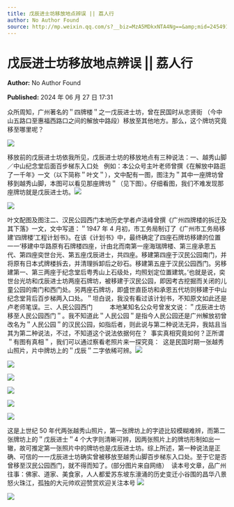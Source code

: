```yaml
---
title: 戊辰进士坊移放地点辨误 || 荔人行
author: No Author Found
source: http://mp.weixin.qq.com/s?__biz=MzA5MDkxNTA4Ng==&amp;mid=2454915309&amp;idx=1&amp;sn=acc74cbaadbfee2792e253714b5fd887&amp;chksm=87a3c08cb0d4499a2f624a1edceb6d21ff11025c2fb8fd913d0a3a0b7a298c0fc568418b169a#rd
---
```


# 戊辰进士坊移放地点辨误 || 荔人行

**Author:** No Author Found

**Published:** 2024 年 06 月 27 日 17:31

众所周知，广州著名的＂四牌楼＂之一戊辰进士坊，曾在民国时从忠贤街 （今中山五路口至惠福西路口之间的解放中路段）移放至其他地方。那么，这个牌坊究竟移至哪里呢？

![](https://mmbiz.qpic.cn/mmbiz_png/PJWG74pLsMYnokMrJ0y4ibIzbfkB9lxxNyLs6SzfF5QcnaHQkRXZohgucn39ByTqjkomvM9QZqeSJWCLYEp0aaQ/640?from=appmsg)

移放前的戊辰进士坊依我所见，戊辰进士坊的移放地点有三种说法：一、越秀山脚／中山纪念堂后面百步梯东入口处   例如：本公众号主叶老师曾撰《在解放中路逛了一千年》一文（以下简称＂叶文＂），文中配有一图，图注为＂其中一座牌坊曾移到越秀山脚，本图可以看见那座牌坊＂（见下图）。仔细看图，我们不难发现那座牌坊就是戊辰进士坊。![](https://mmbiz.qpic.cn/mmbiz_png/bL2iaicTYdZn4C0FYH0nFKAymyuxf2NdPCo4v5bolwiadFrzicq7SD6ian0POVR7Sgvn46m45pvib9HQfnnx5HCicShKw/640?wx_fmt=png&from=appmsg)

![](https://mmbiz.qpic.cn/mmbiz_png/PJWG74pLsMYnokMrJ0y4ibIzbfkB9lxxNqpeqnNZcCL7j6SKahslMcFkRgRbaJWj4VeO45B0vicMQ3cSFmNrf0pQ/640?from=appmsg)

叶文配图及图注二、汉民公园西门本地历史学者卢洁峰曾撰《广州四牌楼的拆迁及其下落》一文，文中写道：＂1947 年 4 月初，市工务局制订了《广州市工务局移建‘四牌楼’工程计划书》。在该《计划书》中，最终确定了四座石牌坊移建的位置一一‘移建中华路原有石牌楼四座，计由北而南第一座海瑞牌楼、第三座承恩五代、第四座奕世台光、第五座戊辰进士，共四座。移建第四座于汉民公园南门，并将原有日本式牌楼拆去，并清理拆卸后之砂石。移建第五座于汉民公园西门。另移建第一、第三两座于纪念堂后粤秀山上石级处，均照划定位置建筑。’也就是说，奕世台光坊和戊辰进士坊两座石牌坊，被移建于汉民公园，即因考古挖掘而关闭的儿童公园的南门和西门处。另两座石牌坊，即盛世直臣坊和承恩五代坊则移建于中山纪念堂背后百步梯两入口处。＂坦白说，我没有看过该计划书，不知原文如此还是卢老师笔误。三、人民公园西门          本地某知名公众号曾发文说：＂戊辰进士坊移至人民公园西门＂。我不知道此＂人民公园＂是指今人民公园还是广州解放初曾改名为＂人民公园＂的汉民公园，如指后者，则此说与第二种说法无异，我姑且当其为第二种说法，不过，不知道这个说法依据何在？  事实真相究竟如何？正所谓＂有图有真相＂，我们可以通过察看老照片来一探究竟：  这是民国时期一张越秀山照片，片中牌坊上的＂戊辰＂二字依稀可辨。![](https://mmbiz.qpic.cn/mmbiz_png/bL2iaicTYdZn4C0FYH0nFKAymyuxf2NdPCo4v5bolwiadFrzicq7SD6ian0POVR7Sgvn46m45pvib9HQfnnx5HCicShKw/640?wx_fmt=png&from=appmsg)

![](https://mmbiz.qpic.cn/mmbiz_png/bL2iaicTYdZn4C0FYH0nFKAymyuxf2NdPCo4v5bolwiadFrzicq7SD6ian0POVR7Sgvn46m45pvib9HQfnnx5HCicShKw/640?wx_fmt=png&from=appmsg)

![](https://mmbiz.qpic.cn/mmbiz_png/PJWG74pLsMYnokMrJ0y4ibIzbfkB9lxxNTzibHuA8L7nWkz2DKLcyhV2RvxSsw5poexfIzp39QCdhROZ000BXnYw/640?from=appmsg)

![](https://mmbiz.qpic.cn/mmbiz_gif/PJWG74pLsMYnokMrJ0y4ibIzbfkB9lxxNeRbjgUSEvfSKkP8BqicWmQ6dosicgYavFZ5TjHyhoxEpJjgiar4TZdNIQ/640?from=appmsg)

![](https://mmbiz.qpic.cn/mmbiz_png/PJWG74pLsMYnokMrJ0y4ibIzbfkB9lxxNHSx3iarXPicorbsxusviaEXNJeicnXE1dgWXNcwpNME2rwYqYFnBzWUhsg/640?from=appmsg)

![](https://mmbiz.qpic.cn/mmbiz_png/PJWG74pLsMYnokMrJ0y4ibIzbfkB9lxxNxytEibiaSnCXZ8hBcAwulibNClsricBbjQIsnUFU8QxicIoWHu5Gu4Er0QQ/640?from=appmsg)

这是上世纪 50 年代两张越秀山照片，第一张牌坊上的字迹比较模糊难辨，而第二张牌坊上的＂戊辰进士＂4 个大字则清晰可辨，因两张照片上的牌坊形制如出一辙，故可推定第一张照片中的牌坊也是戊辰进士坊。综上所述，第一种说法是正确、可信的一一戊辰进士坊确实曾被移放至越秀山脚百步梯东入口处。至于它是否曾移至汉民公园西门，就不得而知了。(部分图片来自网络）  读本号文章，品广州往事：佛家、道家、美食家，人人都爱苏东坡东濠涌的历史变迁小谷围的昌华八景怒火珠江，孤独的大元帅欢迎赞赏欢迎关注本号
![](https://mmbiz.qpic.cn/mmbiz_gif/PJWG74pLsMY4kze1RswORlwIruFfBicEYeomLV8Tjs3AO8zO5OIk2usXQ2wZOicfrAxou4MXF2OLDPUcfQiafn3SA/640?wx_fmt=gif&tp=webp&wxfrom=5&wx_lazy=1)

![](https://mmbiz.qpic.cn/mmbiz_jpg/PJWG74pLsMattAskmpcvtPqMpIAHv903ej09445slGiacxZia7YJLTjTfduepq4uPgA9SsCrq2xPG9UmJD0ao2MA/640?wx_fmt=other&tp=webp&wxfrom=5&wx_lazy=1&wx_co=1)
